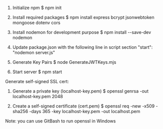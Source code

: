 1. Initialize npm
    $ npm init

2. Install required packages
    $ npm install express bcrypt jsonwebtoken mongoose dotenv cors

3. Install nodemon for development purpose
    $ npm install --save-dev nodemon

4. Update package.json with the following line in script section
    "start": "nodemon server.js"

5. Generate Key Pairs
    $ node GenerateJWTKeys.mjs

6. Start server
    $ npm start


Generate self-signed SSL cert:
1. Generate a private key (localhost-key.pem)
    $ openssl genrsa -out localhost-key.pem 2048

2. Create a self-signed certificate (cert.pem)
    $ openssl req -new -x509 -sha256 -days 365 -key localhost-key.pem -out localhost.pem 

Note: you can use GitBash to run openssl in Windows